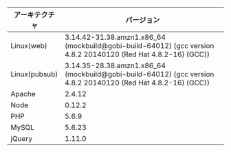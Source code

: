 | アーキテクチャ		| バージョン |
| ---							| --- |
| Linux(web)			| 3.14.42-31.38.amzn1.x86_64 (mockbuild@gobi-build-64012) (gcc version 4.8.2 20140120 (Red Hat 4.8.2-16) (GCC)) |
| Linux(pubsub)		| 3.14.35-28.38.amzn1.x86_64 (mockbuild@gobi-build-64012) (gcc version 4.8.2 20140120 (Red Hat 4.8.2-16) (GCC)) |
| Apache					| 2.4.12 |
| Node						| 0.12.2 |
| PHP							| 5.6.9 |
| MySQL						| 5.6.23 |
| jQuery					| 1.11.0 |